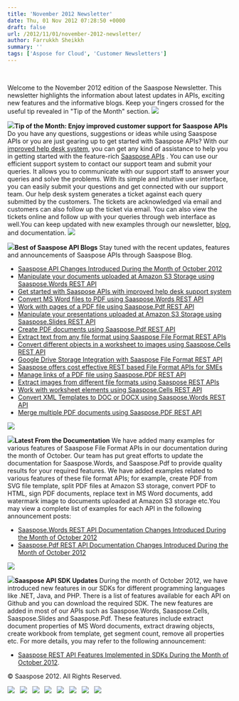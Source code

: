 ```yaml
---
title: 'November 2012 Newsletter'
date: Thu, 01 Nov 2012 07:28:50 +0000
draft: false
url: /2012/11/01/november-2012-newsletter/
author: Farrukkh Sheikkh
summary: ''
tags: ['Aspose for Cloud', 'Customer Newsletters']
---
```


 

Welcome to the November 2012 edition of the Saaspose Newsletter. This newsletter highlights the information about latest updates in APIs, exciting new features and the informative blogs. Keep your fingers crossed for the useful tip revealed in "Tip of the Month" section. ![](https://blog.aspose.com/)

![](https://blog.aspose.com/wp-content/uploads/sites/2/2012/06/tip.png)**Tip of the Month: Enjoy improved customer support for Saaspose APIs** Do you have any questions, suggestions or ideas while using Saaspose APIs or you are just gearing up to get started with Saaspose APIs? With our [improved help desk system][1], you can get any kind of assistance to help you in getting started with the feature-rich [Saaspose APIs][2] . You can use our efficient support system to contact our support team and submit your queries. It allows you to communicate with our support staff to answer your queries and solve the problems. With its simple and intuitive user interface, you can easily submit your questions and get connected with our support team. Our help desk system generates a ticket against each query submitted by the customers. The tickets are acknowledged via email and customers can also follow up the ticket via email. You can also view the tickets online and follow up with your queries through web interface as well.You can keep updated with new examples through our newsletter, [blog][3], and documentation. ![](https://blog.aspose.com/)

**![](https://docs.aspose.com/)Best of Saaspose API Blogs** Stay tuned with the recent updates, features and announcements of Saaspose APIs through Saaspose Blog.

*   [Saaspose API Changes Introduced During the Month of October 2012][4]
*   [Manipulate your documents uploaded at Amazon S3 Storage using Saaspose.Words REST API][5]
*   [Get started with Saaspose APIs with improved help desk support system][6]
*   [Convert MS Word files to PDF using Saaspose.Words REST API][7]
*   [Work with pages of a PDF file using Saaspose.Pdf REST API][8]
*   [Manipulate your presentations uploaded at Amazon S3 Storage using Saaspose.Slides REST API][9]
*   [Create PDF documents using Saaspose.Pdf REST API][10]
*   [Extract text from any file format using Saaspose File Format REST APIs][11]
*   [Convert different objects in a worksheet to images using Saaspose.Cells REST API][12]
*   [Google Drive Storage Integration with Saaspose File Format REST API][13]
*   [Saaspose offers cost effective REST based File Format APIs for SMEs][14]
*   [Manage links of a PDF file using Saaspose.PDF REST API][15]
*   [Extract images from different file formats using Saaspose REST APIs][16]
*   [Work with worksheet elements using Saaspose.Cells REST API][17]
*   [Convert XML Templates to DOC or DOCX using Saaspose.Words REST API][18]
*   [Merge multiple PDF documents using Saaspose.PDF REST API][19]

![](https://blog.aspose.com/)

**![](https://docs.aspose.com/)Latest From the Documentation** We have added many examples for various features of Saaspose File Format APIs in our documentation during the month of October. Our team has put great efforts to update the documentation for Saaspose.Words, and Saaspose.Pdf to provide quality results for your required features. We have added examples related to various features of these file format APIs; for example, create PDF from SVG file template, split PDF files at Amazon S3 storage, convert PDF to HTML, sign PDF documents, replace text in MS Word documents, add watermark image to documents uploaded at Amazon S3 storage etc.You may view a complete list of examples for each API in the following announcement posts:

*   [Saaspose.Words REST API Documentation Changes Introduced During the Month of October 2012][20]
*   [Saaspose.Pdf REST API Documentation Changes Introduced During the Month of October 2012][21]

![](https://blog.aspose.com/)

**![](https://docs.aspose.com/)Saaspose API SDK Updates** During the month of October 2012, we have introduced new features in our SDKs for different programming languages like .NET, Java, and PHP. There is a list of features available for each API on Github and you can download the required SDK. The new features are added in most of our APIs such as Saaspose.Words, Saaspose.Cells, Saaspose.Slides and Saaspose.Pdf. These features include extract document properties of MS Word documents, extract drawing objects, create workbook from template, get segment count, remove all properties etc. For more details, you may refer to the following announcement:

*   [Saaspose REST API Features Implemented in SDKs During the Month of October 2012][22].

© Saaspose 2012. All Rights Reserved.

[![][23]](http://www.facebook.com/saaspose)   [![][24]](https://blog.aspose.com/)   ![](https://blog.aspose.com/wp-content/uploads/sites/2/2012/06/linked.png)   [![][25]](http://www.youtube.com/user/SaasposeVideo)   [![][26]](https://blog.aspose.com/)   [![][27]](http://saaspose.com/support/contact-us)   [![][28]](https://apps.saaspose.com/feedback)   [![][29]](http://saaspose.com/support/contact-us)




[1]: http://saaspose.com/blog/announcements/archive/2012/10/25/get-started-with-saaspose-apis-with-improved-help-desk-support-system.html
[2]: http://saaspose.com/api
[3]: https://blog.aspose.com/
[4]: http://saaspose.com/blog/announcements/archive/2012/10/31/saaspose-api-changes-introduced-during-the-month-of-october-2012.html
[5]: http://saaspose.com/blog/uncategorized/archive/2012/10/30/manipulate-your-documents-uploaded-at-amazon-s3-storage-using-saaspose-words-rest-api.html
[6]: http://saaspose.com/blog/announcements/archive/2012/10/25/get-started-with-saaspose-apis-with-improved-help-desk-support-system.html
[7]: http://saaspose.com/blog/saaspose-words/archive/2012/10/19/convert-ms-word-files-to-pdf-using-saaspose-words-rest-api.html
[8]: http://saaspose.com/blog/saaspose-pdf/archive/2012/10/19/work-with-pages-of-a-pdf-file-using-saaspose-pdf-rest-api.html
[9]: http://saaspose.com/blog/saaspose-slides/archive/2012/10/19/manipulate-your-presentations-uploaded-at-amazon-s3-storage-using-saaspose-slides-rest-api.html
[10]: http://saaspose.com/blog/saaspose-pdf/archive/2012/10/19/create-pdf-documents-using-saaspose-pdf-rest-api.html
[11]: http://saaspose.com/blog/saaspose-apis/archive/2012/10/14/extract-text-from-any-file-format-using-saaspose-file-format-rest-apis.html
[12]: http://saaspose.com/blog/saaspose-cells/archive/2012/10/12/convert-different-objects-in-a-worksheet-to-images-using-saaspose-cells-rest-api.html
[13]: http://saaspose.com/blog/announcements/archive/2012/10/11/google-drive-storage-integration-with-saaspose-file-format-rest-api.html
[14]: http://saaspose.com/blog/saaspose-apis/archive/2012/10/10/saaspose-offers-cost-effective-rest-based-file-format-apis-for-smes.html
[15]: http://saaspose.com/blog/saaspose-pdf/archive/2012/10/09/manage-links-of-a-pdf-file-using-saaspose-pdf-rest-api.html
[16]: http://saaspose.com/blog/saaspose-cells/archive/2012/10/07/extract-images-from-different-file-formats-using-saaspose-rest-apis.html
[17]: http://saaspose.com/blog/saaspose-cells/archive/2012/10/04/work-with-worksheet-elements-using-saaspose-cells-rest-api.html
[18]: http://saaspose.com/blog/saaspose-words/archive/2012/10/02/convert-xml-templates-to-doc-or-docx-using-saaspose-words-rest-api.html
[19]: http://saaspose.com/blog/saaspose-pdf/archive/2012/10/02/merge-multiple-pdf-documents-using-saaspose-pdf-rest-api.html
[20]: http://saaspose.com/blog/announcements/archive/2012/10/31/saaspose-words-rest-api-documentation-changes-introduced-during-the-month-of-october-2012.html
[21]: http://saaspose.com/blog/announcements/archive/2012/10/31/saaspose-pdf-rest-api-documentation-changes-introduced-during-the-month-of-october-2012.html
[22]: http://saaspose.com/blog/announcements/archive/2012/10/31/saaspose-rest-api-features-implemented-in-sdks-during-the-month-of-october-2012.html
[23]: https://blog.aspose.com/wp-content/uploads/sites/2/2012/06/fb.png
[24]: https://blog.aspose.com/wp-content/uploads/sites/2/2012/06/twitter.png
[25]: https://blog.aspose.com/wp-content/uploads/sites/2/2012/06/you_tube.png
[26]: https://blog.aspose.com/wp-content/uploads/sites/2/2012/06/blog.1.png
[27]: https://blog.aspose.com/wp-content/uploads/sites/2/2012/06/mail.png
[28]: https://blog.aspose.com/wp-content/uploads/sites/2/2012/06/feedback.png
[29]: https://blog.aspose.com/wp-content/uploads/sites/2/2012/06/ico_contact.png



